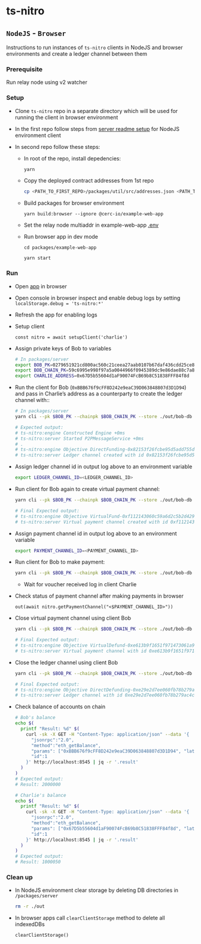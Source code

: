 # ts-nitro

## `NodeJS` - `Browser`

Instructions to run instances of `ts-nitro` clients in NodeJS and browser environments and create a ledger channel between them

### Prerequisite

Run relay node using v2 watcher

### Setup

* Clone `ts-nitro` repo in a separate directory which will be used for running the client in browser environment

* In the first repo follow steps from [server readme setup](./packages/server/README.md#setup) for NodeJS environment client

* In second repo follow these steps:

  * In root of the repo, install depedencies:

    ```bash
    yarn
    ```

  * Copy the deployed contract addresses from 1st repo

    ```bash
    cp <PATH_TO_FIRST_REPO>/packages/util/src/addresses.json <PATH_TO_SECOND_REPO>/packages/util/src/
    ```

  * Build packages for browser environment

    ```
    yarn build:browser --ignore @cerc-io/example-web-app
    ```

  * Set the relay node multiaddr in example-web-app [.env](./packages/example-web-app/.env)

  * Run browser app in dev mode

    ```
    cd packages/example-web-app

    yarn start
    ```

### Run

* Open [app](http://localhost:3000) in browser
* Open console in browser inspect and enable debug logs by setting `localStorage.debug = 'ts-nitro:*'`
* Refresh the app for enabling logs
* Setup client

  ```
  const nitro = await setupClient('charlie')
  ```

* Assign private keys of Bob to variables

    ```bash
    # In packages/server
    export BOB_PK=0279651921cd800ac560c21ceea27aab0107b67daf436cdd25ce84cad30159b4
    export BOB_CHAIN_PK=59c6995e998f97a5a0044966f0945389dc9e86dae88c7a8412f4603b6b78690d
    export CHARLIE_ADDRESS=0x67D5b55604d1aF90074FcB69b8C51838FFF84f8d
    ```

* Run the client for Bob (`0xBBB676f9cFF8D242e9eaC39D063848807d3D1D94`) and pass in Charlie’s address as a counterparty to create the ledger channel with::

    ```bash
    # In packages/server
    yarn cli --pk $BOB_PK --chainpk $BOB_CHAIN_PK --store ./out/bob-db --direct-fund --counterparty $CHARLIE_ADDRESS --get-ledger-channel --amount 1000000

    # Expected output:
    # ts-nitro:engine Constructed Engine +0ms
    # ts-nitro:server Started P2PMessageService +0ms
    # .
    # ts-nitro:engine Objective DirectFunding-0x82153f26fcbe95d5add755d0bfe63ef5940615a8a7fd6ec65822339300e4e268 is complete & returned to API +35ms
    # ts-nitro:server Ledger channel created with id 0x82153f26fcbe95d5add755d0bfe63ef5940615a8a7fd6ec65822339300e4e268 +6s
    ```

* Assign ledger channel id in output log above to an environment variable

    ```bash
    export LEDGER_CHANNEL_ID=<LEDGER_CHANNEL_ID>
    ```

* Run client for Bob again to create virtual payment channel:

    ```bash
    yarn cli --pk $BOB_PK --chainpk $BOB_CHAIN_PK --store ./out/bob-db --virtual-fund --counterparty $CHARLIE_ADDRESS --get-payment-channel --amount 1000

    # Final Expected output:
    # ts-nitro:engine Objective VirtualFund-0xf112143060c59a6d2c5b2d429ca46eb48286e1ca1301da60b9a1a184ad1a58bb is complete & returned to API +1ms
    # ts-nitro:server Virtual payment channel created with id 0xf112143060c59a6d2c5b2d429ca46eb48286e1ca1301da60b9a1a184ad1a58bb +999ms
    ```

* Assign payment channel id in output log above to an environment variable

    ```bash
    export PAYMENT_CHANNEL_ID=<PAYMENT_CHANNEL_ID>
    ```

* Run client for Bob to make payment:

    ```bash
    yarn cli --pk $BOB_PK --chainpk $BOB_CHAIN_PK --store ./out/bob-db --pay --amount 50 --payment-channel $PAYMENT_CHANNEL_ID --wait
    ```

  * Wait for voucher received log in client Charlie
* Check status of payment channel after making payments in browser

    ```
    out(await nitro.getPaymentChannel("<$PAYMENT_CHANNEL_ID>"))
    ```

* Close virtual payment channel using client Bob

  ```bash
  yarn cli --pk $BOB_PK --chainpk $BOB_CHAIN_PK --store ./out/bob-db --virtual-defund --payment-channel $PAYMENT_CHANNEL_ID --get-payment-channel

  # Final Expected output:
  # ts-nitro:engine Objective VirtualDefund-0xe613b9f1651f971473061a968823463e9570b83230c2bce734b21800f663e4aa is complete & returned to API +1ms
  # ts-nitro:server Virtual payment channel with id 0xe613b9f1651f971473061a968823463e9570b83230c2bce734b21800f663e4aa closed
  ```

* Close the ledger channel using client Bob

  ```bash
  yarn cli --pk $BOB_PK --chainpk $BOB_CHAIN_PK --store ./out/bob-db --direct-defund --ledger-channel $LEDGER_CHANNEL_ID --get-ledger-channel

  # Final Expected output:
  # ts-nitro:engine Objective DirectDefunding-0xe29e2d7ee060fb78b279ac4c8f5cc9bf59334f3e0d25315d5e3c822ed0303d9e is complete & returned to API +1ms
  # ts-nitro:server Ledger channel with id 0xe29e2d7ee060fb78b279ac4c8f5cc9bf59334f3e0d25315d5e3c822ed0303d9e closed
  ```

* Check balance of accounts on chain

    ```bash
    # Bob's balance
    echo $(
      printf "Result: %d" $(
        curl -sk -X GET -H "Content-Type: application/json" --data '{
          "jsonrpc":"2.0",
          "method":"eth_getBalance",
          "params": ["0xBBB676f9cFF8D242e9eaC39D063848807d3D1D94", "latest"],
          "id":1
        }' http://localhost:8545 | jq -r '.result'
      )
    )
    # Expected output:
    # Result: 2000000

   # Charlie's balance
    echo $(
      printf "Result: %d" $(
        curl -sk -X GET -H "Content-Type: application/json" --data '{
          "jsonrpc":"2.0",
          "method":"eth_getBalance",
          "params": ["0x67D5b55604d1aF90074FcB69b8C51838FFF84f8d", "latest"],
          "id":1
        }' http://localhost:8545 | jq -r '.result'
      )
    )
    # Expected output:
    # Result: 1000050
    ```
### Clean up

* In NodeJS environment clear storage by deleting DB directories in `/packages/server`
    ```bash
    rm -r ./out
    ```
* In browser apps call `clearClientStorage` method to delete all indexedDBs
    ```
    clearClientStorage()
    ```

